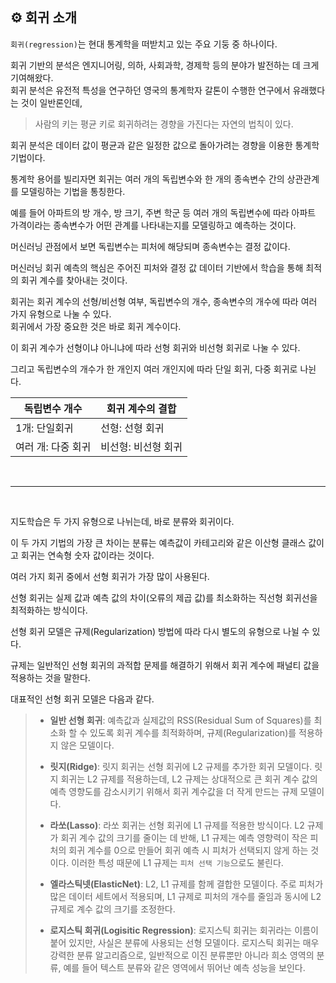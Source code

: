 ## ⚙ 회귀 소개

`회귀(regression)`는 현대 통계학을 떠받치고 있는 주요 기둥 중 하나이다.

회귀 기반의 분석은 엔지니어링, 의하, 사회과학, 경제학 등의 분야가 발전하는 데 크게 기여해왔다.   
회귀 분석은 유전적 특성을 연구하던 영국의 통계학자 갈톤이 수행한 연구에서 유래했다는 것이 일반론인데,

> 사람의 키는 평균 키로 회귀하려는 경향을 가진다는 자연의 법칙이 있다.

회귀 분석은 데이터 값이 평균과 같은 일정한 값으로 돌아가려는 경향을 이용한 통계학 기법이다.

통계학 용어를 빌리자면 회귀는 여러 개의 독립변수와 한 개의 종속변수 간의 상관관계를 모델링하는 기법을 통칭한다.

예를 들어 아파트의 방 개수, 방 크기, 주변 학군 등 여러 개의 독립변수에 따라 아파트 가격이라는 종속변수가 어떤 관계를 나타내는지를 모델링하고 예측하는 것이다.

머신러닝 관점에서 보면 독립변수는 피처에 해당되며 종속변수는 결정 값이다.

머신러닝 회귀 예측의 핵심은 주어진 피처와 결정 값 데이터 기반에서 학습을 통해 최적의 회귀 계수를 찾아내는 것이다.

회귀는 회귀 계수의 선형/비선형 여부, 독립변수의 개수, 종속변수의 개수에 따라 여러 가지 유형으로 나눌 수 있다.   
회귀에서 가장 중요한 것은 바로 회귀 계수이다.

이 회귀 계수가 선형이냐 아니냐에 따라 선형 회귀와 비선형 회귀로 나눌 수 있다.

그리고 독립변수의 개수가 한 개인지 여러 개인지에 따라 단일 회귀, 다중 회귀로 나뉜다.


| 독립변수 개수 | 회귀 계수의 결합 |
| --------------| ---------------- |
| 1개: 단일회귀 | 선형: 선형 회귀 |
| 여러 개: 다중 회귀 | 비선형: 비선형 회귀 |

<br>

---

<br>

지도학습은 두 가지 유형으로 나뉘는데, 바로 분류와 회귀이다.

이 두 가지 기법의 가장 큰 차이는 분류는 예측값이 카테고리와 같은 이산형 클래스 값이고 회귀는 연속형 숫자 값이라는 것이다.

여러 가지 회귀 중에서 선형 회귀가 가장 많이 사용된다.

선형 회귀는 실제 값과 예측 값의 차이(오류의 제곱 값)를 최소화하는 직선형 회귀선을 최적화하는 방식이다.

선형 회귀 모델은 규제(Regularization) 방법에 따라 다시 별도의 유형으로 나뉠 수 있다.

규제는 일반적인 선형 회귀의 과적합 문제를 해결하기 위해서 회귀 계수에 패널티 값을 적용하는 것을 말한다.

대표적인 선형 회귀 모델은 다음과 같다.

> + **일반 선형 회귀**: 예측값과 실제값의 RSS(Residual Sum of Squares)를 최소화 할 수 있도록 회귀 계수를 최적화하며, 규제(Regularization)를 적용하지 않은 모델이다.
>
> + **릿지(Ridge)**: 릿지 회귀는 선형 회귀에 L2 규제를 추가한 회귀 모델이다. 릿지 회귀는 L2 규제를 적용하는데, L2 규제는 상대적으로 큰 회귀 계수 값의 예측 영향도를 감소시키기 위해서 회귀 계수값을 더 작게 만드는 규제 모델이다.
>
> + **라쏘(Lasso)**: 라쏘 회귀는 선형 회귀에 L1 규제를 적용한 방식이다. L2 규제가 회귀 계수 값의 크기를 줄이는 데 반해, L1 규제는 예측 영향력이 작은 피처의 회귀 계수를 0으로 만들어 회귀 예측 시 피처가 선택되지 않게 하는 것이다. 이러한 특성 때문에 L1 규제는 `피처 선택 기능`으로도 불린다.
>
> + **엘라스틱넷(ElasticNet)**: L2, L1 규제를 함께 결합한 모델이다. 주로 피처가 많은 데이터 세트에서 적용되며, L1 규제로 피처의 개수를 줄임과 동시에 L2 규제로 계수 값의 크기를 조정한다.
>
> + **로지스틱 회귀(Logisitic Regression)**: 로지스틱 회귀는 회귀라는 이름이 붙어 있지만, 사실은 분류에 사용되는 선형 모델이다. 로지스틱 회귀는 매우 강력한 분류 알고리즘으로, 일반적으로 이진 분류뿐만 아니라 희소 영역의 분류, 예를 들어 텍스트 분류와 같은 영역에서 뛰어난 예측 성능을 보인다.
